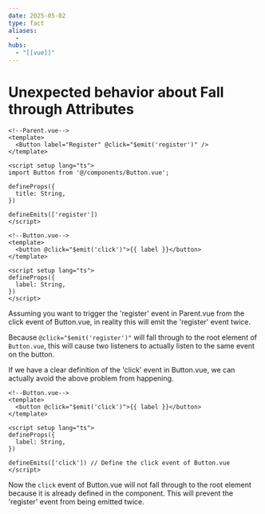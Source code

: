 ```yaml
---
date: 2025-05-02
type: fact
aliases:
  -
hubs:
  - "[[vue]]"
---
```


# Unexpected behavior about Fall through Attributes

```vue
<!--Parent.vue-->
<template>
  <Button label="Register" @click="$emit('register')" />
</template>

<script setup lang="ts">
import Button from '@/components/Button.vue';

defineProps({
  title: String,
})

defineEmits(['register'])
</script>
```
```vue
<!--Button.vue-->
<template>
  <button @click="$emit('click')">{{ label }}</button>
</template>

<script setup lang="ts">
defineProps({
  label: String,
})
</script>
```

Assuming you want to trigger the 'register' event in Parent.vue from the click event of Button.vue, in reality this will emit the 'register' event twice.

Because `@click="$emit('register')"` will fall through to the root element of `Button.vue`, this will cause two listeners to actually listen to the same event on the button.

If we have a clear definition of the 'click' event in Button.vue, we can actually avoid the above problem from happening.

```vue
<!--Button.vue-->
<template>
  <button @click="$emit('click')">{{ label }}</button>
</template>

<script setup lang="ts">
defineProps({
  label: String,
})

defineEmits(['click']) // Define the click event of Button.vue
</script>
```

Now the `click` event of Button.vue will not fall through to the root element because it is already defined in the component. This will prevent the 'register' event from being emitted twice.


